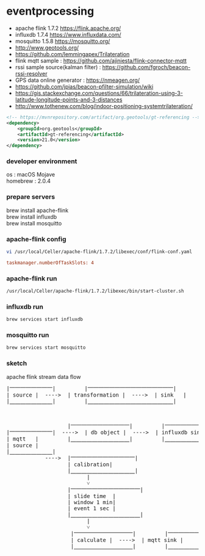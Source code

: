# eventprocessing

* apache flink 1.7.2 https://flink.apache.org/  
* influxdb 1.7.4 https://www.influxdata.com/  
* mosquitto 1.5.8 https://mosquitto.org/  
* http://www.geotools.org/
* https://github.com/lemmingapex/Trilateration
* flink mqtt sample : https://github.com/ajiniesta/flink-connector-mqtt  
* rssi sample source(kalman filter) : https://github.com/fgroch/beacon-rssi-resolver  
* GPS data online generator : https://nmeagen.org/  
* https://github.com/jpias/beacon-pfilter-simulation/wiki  
* https://gis.stackexchange.com/questions/66/trilateration-using-3-latitude-longitude-points-and-3-distances
* http://www.tothenew.com/blog/indoor-positioning-systemtrilateration/  

~~~xml
<!-- https://mvnrepository.com/artifact/org.geotools/gt-referencing -->
<dependency>
    <groupId>org.geotools</groupId>
    <artifactId>gt-referencing</artifactId>
    <version>21.0</version>
</dependency>
~~~  

### developer environment 
os : macOS Mojave  
homebrew : 2.0.4

### prepare servers
brew install apache-flink  
brew install influxdb  
brew install mosquitto  

### apache-flink config  
~~~bash
vi /usr/local/Celler/apache-flink/1.7.2/libexec/conf/flink-conf.yaml  
~~~
~~~ini
taskmanager.numberOfTaskSlots: 4
~~~

### apache-flink run
~~~bash
/usr/local/Celler/apache-flink/1.7.2/libexec/bin/start-cluster.sh
~~~

### influxdb run
~~~bash
brew services start influxdb
~~~

### mosquitto run
~~~bash
brew services start mosquitto
~~~


### sketch  
apache flink stream data flow  
<pre>
|⎻⎻⎻⎻⎻⎻⎻⎻|         |⎻⎻⎻⎻⎻⎻⎻⎻⎻⎻⎻⎻⎻⎻⎻⎻|         |⎻⎻⎻⎻⎻⎻⎻⎻|
| source |  ---->  | transformation |  ---->  | sink   |
|⎽⎽⎽⎽⎽⎽⎽⎽|         |⎽⎽⎽⎽⎽⎽⎽⎽⎽⎽⎽⎽⎽⎽⎽⎽|         |⎽⎽⎽⎽⎽⎽⎽⎽|



                   |⎻⎻⎻⎻⎻⎻⎻⎻⎻⎻⎻|         |⎻⎻⎻⎻⎻⎻⎻⎻⎻⎻⎻⎻⎻⎻⎻|
|⎻⎻⎻⎻⎻⎻⎻⎻|  ---->  | db object |  ---->  | influxdb sink |
| mqtt   |         |⎽⎽⎽⎽⎽⎽⎽⎽⎽⎽⎽|         |⎽⎽⎽⎽⎽⎽⎽⎽⎽⎽⎽⎽⎽⎽⎽|
| source |
|⎽⎽⎽⎽⎽⎽⎽⎽|  
            ---->  |⎻⎻⎻⎻⎻⎻⎻⎻⎻⎻⎻⎻|
                   | calibration|
                   |⎽⎽⎽⎽⎽⎽⎽⎽⎽⎽⎽⎽|
                         |
                         ˅
                   |⎻⎻⎻⎻⎻⎻⎻⎻⎻⎻⎻⎻⎻| 
                   | slide time  |
                   | window 1 min|
                   | event 1 sec |
                   |⎽⎽⎽⎽⎽⎽⎽⎽⎽⎽⎽⎽⎽|
                         |
                         ˅
                    |⎻⎻⎻⎻⎻⎻⎻⎻⎻⎻⎻|         |⎻⎻⎻⎻⎻⎻⎻⎻⎻⎻⎻|
                    | calculate |  ---->  | mqtt sink |
                    |⎽⎽⎽⎽⎽⎽⎽⎽⎽⎽⎽|         |⎽⎽⎽⎽⎽⎽⎽⎽⎽⎽⎽|


 
</pre>